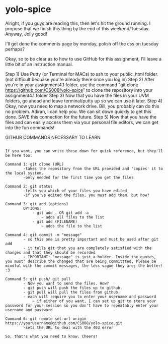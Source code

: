yolo-spice
==========

Alright, if you guys are reading this, then let's hit the ground running. I propose that we finish this thing by the end of this weekend/Tuesday. Anyway, Jolly good!

I'll get done the comments page by monday, polish off the css on tuesday perhaps?

Okay, so to be clear as to how to use GitHub for this assignment, I'll leave a little bit of an instruction manual.

Step 1) Use Putty (or Terminal for MACs) to ssh to your public_html folder. (not difficult becuase you're already there once you log in)
Step 2) After you're in your assignment4.1 folder, use the command "git clone https://github.com/CS008/yolo-spice" to clone the repository into your assignment4.1 folder
Step 3) Now that you have the files in your UVM folders, go ahead and leave terminal/putty up so we can use it later.
Step 4) Okay, now you need to map a network drive. Bill, you probably can do this no problem. Adiran, I can help you. We can sit down quickly to get this done. SAVE this connection for the future.
Step 5) Now that you have the files and can easily access them via your personal file editors, we can get into the fun commands!

GITHUB COMMANDS NECESSARY TO LEARN
~~~~~~~~~~~~~~~~~~~~~~~~~~~~~~~~~~

If you want, you can write these down for quick reference, but they'll be here too. 

Command 1: git clone (URL)
		-takes the repository from the URL provided and 'copies' it to the local system.
		-only needed for the first time you get the files

Command 2: git status
		-tells you which of your files you have edited
		-if you've edited the files, you must add them. but how?

Command 3: git add (options)
		OPTIONS:
			- git add . OR git add -a 
				~ adds all files to the list
			- git add (FILENAME)
				~ adds the file to the list

Command 4: git commit -m "message"
		- so this one is pretty important and must be used after git add
		- it tells git that you are completely satisfied with the changes and that they should be recorded
		- IMPORTANT: "message" is just a holder. Inside the quotes, you must' describe the changed that are being committted. Please be mindful with the commit messages, the less vague they are; the better! :3

Command 5: git push/ git pull
		- Now you want to send the files. How?
		- git push will push the files up to github. 
		- git pull will pull the files from github.
		- each will require you to enter your username and password
			~ if either of you want, I can set up git to store your password for your session so you don't have to repeatably enter your username and password

Command 6: git remote set-url origin https://yourUsername@github.com/CS008/yolo-spice.git
		-sets the URL to deal with the 403 error

So, that's what you need to know. Cheers!    
